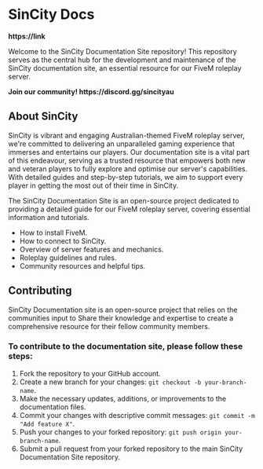 # SinCity Docs


**https\://link**

Welcome to the SinCity Documentation Site repository! This repository serves as the central hub for the development and maintenance of the SinCity documentation site, an essential resource for our FiveM roleplay server.

**Join our community! https\://discord.gg/sincityau**

## About SinCity

SinCity is vibrant and engaging Australian-themed FiveM roleplay server, we're committed to delivering an unparalleled gaming experience that immerses and entertains our players. Our documentation site is a vital part of this endeavour, serving as a trusted resource that empowers both new and veteran players to fully explore and optimise our server's capabilities. With detailed guides and step-by-step tutorials, we aim to support every player in getting the most out of their time in SinCity.

The SinCity Documentation Site is an open-source project dedicated to providing a detailed guide for our FiveM roleplay server, covering essential information and tutorials.

- How to install FiveM.
- How to connect to SinCity.
- Overview of server features and mechanics.
- Roleplay guidelines and rules.
- Community resources and helpful tips.

## Contributing

SinCity Documentation site is an open-source project that relies on the communities input to Share their knowledge and expertise to create a comprehensive resource for their fellow community members.

### To contribute to the documentation site, please follow these steps:

1. Fork the repository to your GitHub account.
2. Create a new branch for your changes: `git checkout -b your-branch-name`.
3. Make the necessary updates, additions, or improvements to the documentation files.
4. Commit your changes with descriptive commit messages: `git commit -m "Add feature X"`.
5. Push your changes to your forked repository: `git push origin your-branch-name`.
6. Submit a pull request from your forked repository to the main SinCity Documentation Site repository.
